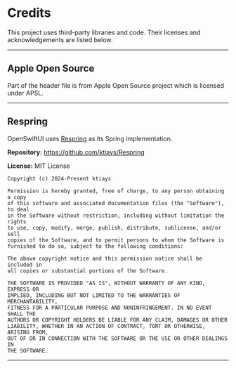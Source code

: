 # Credits

This project uses third-party libraries and code. Their licenses and acknowledgements are listed below.

---

## Apple Open Source

Part of the header file is from Apple Open Source project which is licensed under APSL.

---

## Respring

OpenSwiftUI uses [Respring](https://github.com/ktiays/Respring) as its Spring implementation.

**Repository:** https://github.com/ktiays/Respring

**License:** MIT License

```
Copyright (c) 2024-Present ktiays

Permission is hereby granted, free of charge, to any person obtaining a copy
of this software and associated documentation files (the "Software"), to deal
in the Software without restriction, including without limitation the rights
to use, copy, modify, merge, publish, distribute, sublicense, and/or sell
copies of the Software, and to permit persons to whom the Software is
furnished to do so, subject to the following conditions:

The above copyright notice and this permission notice shall be included in
all copies or substantial portions of the Software.

THE SOFTWARE IS PROVIDED "AS IS", WITHOUT WARRANTY OF ANY KIND, EXPRESS OR
IMPLIED, INCLUDING BUT NOT LIMITED TO THE WARRANTIES OF MERCHANTABILITY,
FITNESS FOR A PARTICULAR PURPOSE AND NONINFRINGEMENT. IN NO EVENT SHALL THE
AUTHORS OR COPYRIGHT HOLDERS BE LIABLE FOR ANY CLAIM, DAMAGES OR OTHER
LIABILITY, WHETHER IN AN ACTION OF CONTRACT, TORT OR OTHERWISE, ARISING FROM,
OUT OF OR IN CONNECTION WITH THE SOFTWARE OR THE USE OR OTHER DEALINGS IN
THE SOFTWARE.
```

---
